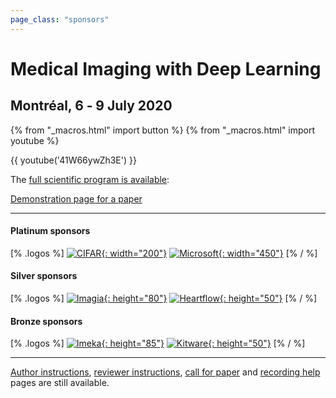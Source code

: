 ```yaml
---
page_class: "sponsors"
---
```


<h1 class="midl">Medical&nbsp;Imaging with Deep&nbsp;Learning</h1>
<h2 class="midl">Montréal, 6 ‑ 9 July 2020</h2>

{% from "_macros.html" import button %}
{% from "_macros.html" import youtube %}


<!-- <p class="primary-photo centered">
    <img alt="Montréal at Night" src="/images/montreal-at-night.jpg">
</p> -->


 {{ youtube('41W66ywZh3E') }}

The [full scientific program is available](scientific-program.html):


[Demonstration page for a paper](papers/demo20.html)


---

#### Platinum sponsors

[% .logos %]
[![CIFAR](/sponsors/cifar.png){: width="200"}](https://www.cifar.ca/)
[![Microsoft](/sponsors/microsoft.png){: width="450"}](https://www.microsoft.com/)
[% / %]

#### Silver sponsors

[% .logos %]
[![Imagia](/sponsors/imagia.png){: height="80"}](https://www.imagia.com/)
[![Heartflow](/sponsors/heartflow.png){: height="50"}](https://www.heartflow.com/)
[% / %]

#### Bronze sponsors
[% .logos %]
[![Imeka](/sponsors/imeka.png){: height="85"}](https://www.imeka.ca/)
[![Kitware](/sponsors/kitware.png){: height="50"}](https://www.kitware.com/)
[% / %]


---
[Author instructions](/author-instructions.html), [reviewer instructions](/reviewer-instructions.html), [call for paper](/call-for-papers.html) and [recording help](/video-help.html) pages are still available.